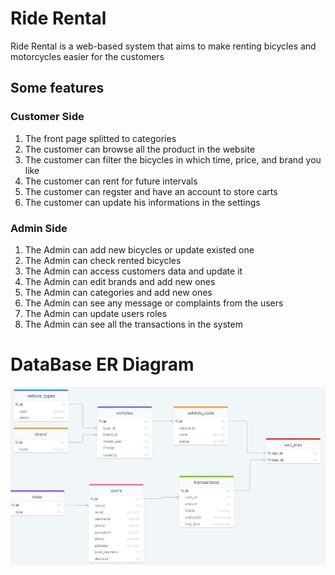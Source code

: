 # Ride Rental
Ride Rental is a web-based system that aims to make renting bicycles and motorcycles easier for the customers

## Some features

### Customer Side

1. The front page splitted to categories 
2. The customer can browse all the product in the website
3. The customer can filter the bicycles in which time, price, and brand you like
4. The customer can rent for future intervals
5. The customer can regster and have an account to store carts
6. The customer can update his informations in the settings

### Admin Side
1. The Admin can add new bicycles or update existed one
2. The Admin can check rented bicycles
3. The Admin can access customers data and update it
4. The Admin can edit brands and add new ones
5. The Admin can categories and add new ones
6. The Admin can see any message or complaints from the users
7. The Admin can update users roles
8. The Admin can see all the transactions in the system 

# DataBase ER Diagram
![DataBase Diagram](https://github.com/sam96B/rideRental/blob/master/database_design.jpg)
